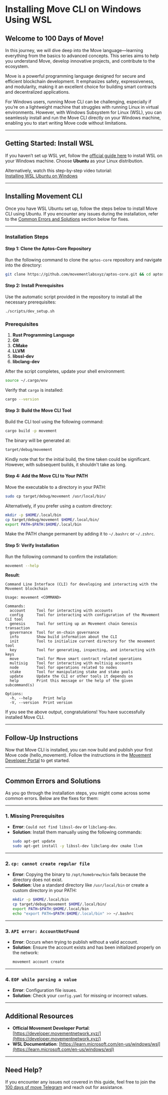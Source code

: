 # **Installing Move CLI on Windows Using WSL**

## **Welcome to 100 Days of Move!**  
In this journey, we will dive deep into the Move language—learning everything from the basics to advanced concepts. This series aims to help you understand Move, develop innovative projects, and contribute to the ecosystem.

Move is a powerful programming language designed for secure and efficient blockchain development. It emphasizes safety, expressiveness, and modularity, making it an excellent choice for building smart contracts and decentralized applications.

For Windows users, running Move CLI can be challenging, especially if you’re on a lightweight machine that struggles with running Linux in virtual environments. However, with Windows Subsystem for Linux (WSL), you can seamlessly install and run the Move CLI directly on your Windows machine, enabling you to start writing Move code without limitations.

---

## **Getting Started: Install WSL**

If you haven’t set up WSL yet, follow the [official guide here](https://learn.microsoft.com/en-us/windows/wsl/install) to install WSL on your Windows machine. Choose **Ubuntu** as your Linux distribution.

Alternatively, watch this step-by-step video tutorial:  
[Installing WSL Ubuntu on Windows](https://youtu.be/HrAsmXy1-78?si=7cG44sUbzNnsm79n)

---

## **Installing Movement CLI**

Once you have WSL Ubuntu set up, follow the steps below to install Move CLI using Ubuntu.
If you encounter any issues during the installation, refer to the [Common Errors and Solutions](#common-errors-and-solutions) section below for fixes.

---

### **Installation Steps**

#### **Step 1: Clone the Aptos-Core Repository**
Run the following command to clone the `aptos-core` repository and navigate into the directory:  
```bash
git clone https://github.com/movementlabsxyz/aptos-core.git && cd aptos-core
```

#### **Step 2: Install Prerequisites**
Use the automatic script provided in the repository to install all the necessary prerequisites:  
```bash
./scripts/dev_setup.sh
```  
### **Prerequisites**
1. **Rust Programming Language**  
2. **Git**  
3. **CMake**  
4. **LLVM**  
5. **libssl-dev**  
6. **libclang-dev**

After the script completes, update your shell environment:  
```bash
source ~/.cargo/env
```  
Verify that `cargo` is installed:  
```bash
cargo --version
```

#### **Step 3: Build the Move CLI Tool**
Build the CLI tool using the following command:  
```bash
cargo build -p movement
```  
The binary will be generated at:  
```bash
target/debug/movement
```
Kindly note that for the initial build, the time taken could be significant. However, with subsequent builds, it shouldn't take as long.

#### **Step 4: Add the Move CLI to Your PATH**
Move the executable to a directory in your PATH:  
```bash
sudo cp target/debug/movement /usr/local/bin/
```  
Alternatively, if you prefer using a custom directory:  
```bash
mkdir -p $HOME/.local/bin
cp target/debug/movement $HOME/.local/bin/
export PATH=$PATH:$HOME/.local/bin
```  
Make the PATH change permanent by adding it to `~/.bashrc` or `~/.zshrc`.

#### **Step 5: Verify Installation**
Run the following command to confirm the installation:  
```bash
movement --help
```

**Result**:  
```plaintext
Command Line Interface (CLI) for developing and interacting with the Movement blockchain

Usage: movement <COMMAND>

Commands:
  account     Tool for interacting with accounts
  config      Tool for interacting with configuration of the Movement CLI tool
  genesis     Tool for setting up an Movement chain Genesis transaction
  governance  Tool for on-chain governance
  info        Show build information about the CLI
  init        Tool to initialize current directory for the movement tool
  key         Tool for generating, inspecting, and interacting with keys
  move        Tool for Move smart contract related operations
  multisig    Tool for interacting with multisig accounts
  node        Tool for operations related to nodes
  stake       Tool for manipulating stake and stake pools
  update      Update the CLI or other tools it depends on
  help        Print this message or the help of the given subcommand(s)

Options:
  -h, --help     Print help
  -V, --version  Print version
```

If you see the above output, congratulations! You have successfully installed Move CLI.

---

## **Follow-Up Instructions**

Now that Move CLI is installed, you can now build and publish your first Move code (hello_movement). Follow the instructions in the [Movement Developer Portal](https://developer.movementnetwork.xyz/learning-paths/basic-concepts/01-install-movement-cli) to get started.

---

## **Common Errors and Solutions**

As you go through the installation steps, you might come across some common errors. Below are the fixes for them:

---

### **1. Missing Prerequisites**
- **Error**: `Could not find libssl-dev` or `libclang-dev`.  
- **Solution**: Install them manually using the following commands:  
  ```bash
  sudo apt-get update
  sudo apt-get install -y libssl-dev libclang-dev cmake llvm
  ```

---

### **2. `cp: cannot create regular file`**
- **Error**: Copying the binary to `/opt/homebrew/bin` fails because the directory does not exist.  
- **Solution**: Use a standard directory like `/usr/local/bin` or create a custom directory in your PATH:  
  ```bash
  mkdir -p $HOME/.local/bin
  cp target/debug/movement $HOME/.local/bin/
  export PATH=$PATH:$HOME/.local/bin
  echo "export PATH=$PATH:$HOME/.local/bin" >> ~/.bashrc
  ```

---

### **3. `API error: AccountNotFound`**
- **Error**: Occurs when trying to publish without a valid account.  
- **Solution**: Ensure the account exists and has been initialized properly on the network: 
  ```bash
  movement account create
  ```

---


### **4. `EOF while parsing a value`**
- **Error**: Configuration file issues.  
- **Solution**: Check your `config.yaml` for missing or incorrect values.  

---


## **Additional Resources**

- **Official Movement Developer Portal**: [https://developer.movementnetwork.xyz/](https://developer.movementnetwork.xyz/)  
- **WSL Documentation**: [https://learn.microsoft.com/en-us/windows/wsl](https://learn.microsoft.com/en-us/windows/wsl)  

---

## **Need Help?**

If you encounter any issues not covered in this guide, feel free to join the [100 days of move Telegram](https://t.co/5BB0TGRHmG) and reach out for assistance.

